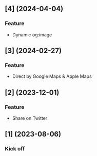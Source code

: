 ## [4] (2024-04-04)
### Feature
* Dynamic og:image

## [3] (2024-02-27)
### Feature
* Direct by Google Maps & Apple Maps

## [2] (2023-12-01)
### Feature
* Share on Twitter

## [1] (2023-08-06)
### Kick off